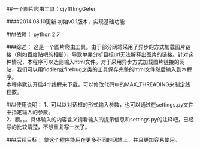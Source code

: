 ##一个图片爬虫工具：cjyfffImgGeter
   
   
####2014.08.10更新
初始v0.1版本，实现基础功能   
   
###依赖：
python 2.7   
   
###综述：
这是一个图片爬虫工具。由于部分网站采用了异步的方式加载图片链接（例如百度贴吧的相册），导致单靠分析目标url无法解释出图片的链接。针对这种情况，本程序可以选则输入html文件。对于采用异步方式加载图片链接的网站，我们可以用fiddler或firebug之类的工具保存完整的html文件然后输入到本程序。   
本程序默认开启4个线程来下载，可以修改代码中的MAX_THREADING来制定线程数。   
   
###使用说明：
1、可以以对话框的形式输入参数，也可以通过在settings.py文件中指定输入的参数。   
2、额。。。具体输入的内容含义请看输入的提示信息和settings.py的注释吧，已经写的比较清楚，不想重复写一次了。   
   
###后续目标：
使这个程序能用在更多不同的网站上，并且更加容易使用。   
   
